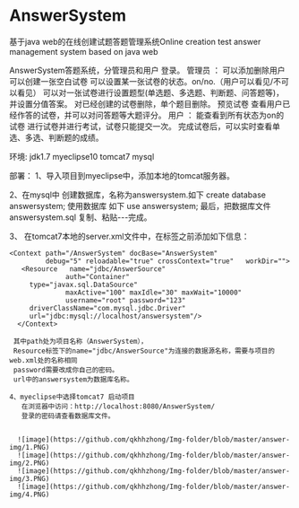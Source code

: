 # AnswerSystem
基于java web的在线创建试题答题管理系统Online creation test answer management system based on java web

AnswerSystem答题系统，分管理员和用户 登录。
  管理员 ：
     可以添加删除用户
     可以创建一张空白试卷
     可以设置某一张试卷的状态。on/no.（用户可以看见/不可以看见）
     可以对一张试卷进行设置题型(单选题、多选题、判断题、问答题等)，并设置分值答案。
     对已经创建的试卷删除，单个题目删除。
     预览试卷
     查看用户已经作答的试卷，并可以对问答题等大题评分。
  用户 ：
     能查看到所有状态为on的试卷
     进行试卷并进行考试，试卷只能提交一次。
     完成试卷后，可以实时查看单选、多选、判断题的成绩。
     
  

环境:
  jdk1.7
  myeclipse10
  tomcat7
  mysql

部署：
   1、导入项目到myeclipse中，添加本地的tomcat服务器。
   
   2、在mysql中 创建数据库，名称为answersystem.如下 
          create database answersystem;
      使用数据库 如下
          use answersystem;
      最后，把数据库文件answersystem.sql 复制、粘贴---完成。
     
   3、 在tomcat7本地的server.xml文件中，在</Host>标签之前添加如下信息：
   
    <Context path="/AnswerSystem" docBase="AnswerSystem"
	         debug="5" reloadable="true" crossContext="true"   workDir="">
	   <Resource   name="jdbc/AnswerSource"
	              auth="Container"
	     type="javax.sql.DataSource"
	              maxActive="100" maxIdle="30" maxWait="10000"
	              username="root" password="123"
	     driverClassName="com.mysql.jdbc.Driver"
	     url="jdbc:mysql://localhost/answersystem"/>
	  </Context>
 
     其中path处为项目名称（AnswerSystem），
     Resource标签下的name="jdbc/AnswerSource"为连接的数据源名称，需要与项目的web.xml处的名称相同
     password需要改成你自己的密码。
     url中的answersystem为数据库名称。
    
    4、myeclipse中选择tomcat7 启动项目
       在浏览器中访问：http://localhost:8080/AnswerSystem/
       登录的密码请查看数据库文件。
       
       
      ![image](https://github.com/qkhhzhong/Img-folder/blob/master/answer-img/1.PNG)
      ![image](https://github.com/qkhhzhong/Img-folder/blob/master/answer-img/2.PNG)
      ![image](https://github.com/qkhhzhong/Img-folder/blob/master/answer-img/3.PNG)
      ![image](https://github.com/qkhhzhong/Img-folder/blob/master/answer-img/4.PNG)
       
       

